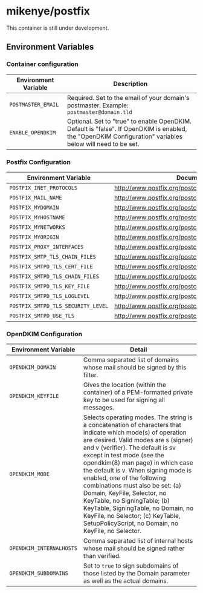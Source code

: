 # mikenye/postfix

This container is still under development.

## Environment Variables

### Container configuration

| Environment Variable | Description                                                                              |
|----------------------|------------------------------------------------------------------------------------------|
| `POSTMASTER_EMAIL`   | Required. Set to the email of your domain's postmaster. Example: `postmaster@domain.tld` |
| `ENABLE_OPENDKIM`    | Optional. Set to "true" to enable OpenDKIM. Default is "false". If OpenDKIM is enabled, the "OpenDKIM Configuration" variables below will need to be set. |

### Postfix Configuration

| Environment Variable               | Documentation Link                                                      |
|------------------------------------|-------------------------------------------------------------------------|
| `POSTFIX_INET_PROTOCOLS`           | <http://www.postfix.org/postconf.5.html#inet_protocols> |
| `POSTFIX_MAIL_NAME`                | <http://www.postfix.org/postconf.5.html#mail_name> |
| `POSTFIX_MYDOMAIN`                 | <http://www.postfix.org/postconf.5.html#mydomain> |
| `POSTFIX_MYHOSTNAME`               | <http://www.postfix.org/postconf.5.html#myhostname> |
| `POSTFIX_MYNETWORKS`               | <http://www.postfix.org/postconf.5.html#mynetworks> |
| `POSTFIX_MYORIGIN`                 | <http://www.postfix.org/postconf.5.html#myorigin> |
| `POSTFIX_PROXY_INTERFACES`         | <http://www.postfix.org/postconf.5.html#proxy_interfaces> |
| `POSTFIX_SMTP_TLS_CHAIN_FILES`     | <http://www.postfix.org/postconf.5.html#smtp_tls_chain_files> |
| `POSTFIX_SMTPD_TLS_CERT_FILE`      | <http://www.postfix.org/postconf.5.html#smtpd_tls_cert_file> |
| `POSTFIX_SMTPD_TLS_CHAIN_FILES`    | <http://www.postfix.org/postconf.5.html#smtpd_tls_chain_files> |
| `POSTFIX_SMTPD_TLS_KEY_FILE`       | <http://www.postfix.org/postconf.5.html#smtpd_tls_key_file> |
| `POSTFIX_SMTPD_TLS_LOGLEVEL`       | <http://www.postfix.org/postconf.5.html#smtpd_tls_loglevel> |
| `POSTFIX_SMTPD_TLS_SECURITY_LEVEL` | <http://www.postfix.org/postconf.5.html#smtpd_tls_security_level> |
| `POSTFIX_SMTPD_USE_TLS`            | <http://www.postfix.org/postconf.5.html#smtpd_use_tls> |

### OpenDKIM Configuration

| Environment Variable               | Detail                                                                  |
|------------------------------------|-------------------------------------------------------------------------|
| `OPENDKIM_DOMAIN`                  | Comma separated list of domains whose mail should be signed by this filter. |
| `OPENDKIM_KEYFILE`                 | Gives the location (within the container) of a PEM-formatted private key to be used for signing all messages. |
| `OPENDKIM_MODE`                    | Selects operating modes. The string is a concatenation of characters that indicate which mode(s) of operation are desired. Valid modes are s (signer) and v (verifier). The default is sv except in test mode (see the opendkim(8) man page) in which case the default is v. When signing mode is enabled, one of the following combinations must also be set: (a) Domain, KeyFile, Selector, no KeyTable, no SigningTable; (b) KeyTable, SigningTable, no Domain, no KeyFile, no Selector; (c) KeyTable, SetupPolicyScript, no Domain, no KeyFile, no Selector. |
| `OPENDKIM_INTERNALHOSTS`           | Comma separated list of internal hosts whose mail should be signed rather than verified. |
| `OPENDKIM_SUBDOMAINS`              | Set to `true` to sign subdomains of those listed by the Domain parameter as well as the actual domains. |
